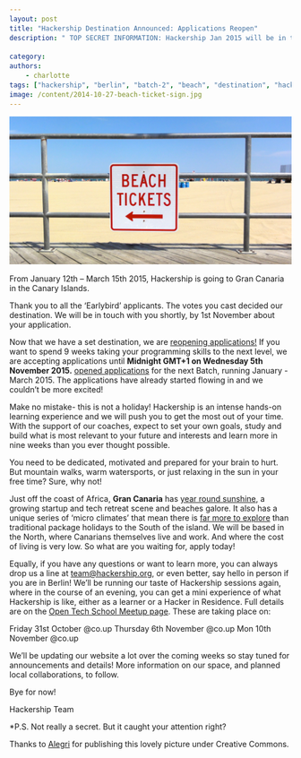 ```yaml
---
layout: post
title: "Hackership Destination Announced: Applications Reopen"
description: " TOP SECRET INFORMATION: Hackership Jan 2015 will be in the Canary Islands. [Apply here](http://www.hackership.org/apply), or continue reading..."

category:
authors:
    - charlotte
tags: ["hackership", "berlin", "batch-2", "beach", "destination", "hackership on tour"]
image: /content/2014-10-27-beach-ticket-sign.jpg
---
```


![Hackership Destination Announced: Applications Reopen](/content/2014-10-27-beach-ticket-sign.jpg)

From January 12th – March 15th 2015, Hackership is going to Gran Canaria in the Canary Islands.
 
Thank you to all the ‘Earlybird’ applicants. The votes you cast decided our destination.  We will be in touch with you shortly, by 1st November about your application. 

Now that we have a set destination, we are [reopening applications!](http://wwww.hackership.org/apply) If you want to spend 9 weeks taking your programming skills to the next level, we are accepting applications until **Midnight GMT+1  on Wednesday 5th November 2015.**  [opened applications](http://www.hackership.org/apply/) for the next Batch, running January - March 2015. The applications have already started flowing in and we couldn’t be more excited!

Make no mistake- this is not a holiday!  Hackership is an intense hands-on learning experience and we will push you to get the most out of your time. With the support of our coaches, expect to set your own goals, study and build what is most relevant to your future and interests and learn more in nine weeks than you ever thought possible. 

You need to be dedicated, motivated and prepared for your brain to hurt. But mountain walks, warm watersports, or just relaxing in the sun in your free time?  Sure, why not!

Just off the coast of Africa, **Gran Canaria** has [year round sunshine](http://www.holiday-weather.com/gran_canaria/averages/), a growing startup and tech retreat scene and beaches galore.  It also has a unique series of ‘micro climates’ that mean there is [far more to explore](http://www.lonelyplanet.com/canary-islands/gran-canaria) than traditional package holidays to the South of the island. We will be based in the North, where Canarians themselves live and work.  And where the cost of living is very low.  So what are you waiting for, apply today!

Equally, if you have any questions or want to learn more, you can always drop us a line at team@hackership.org,  or even better, say hello in person if you are in Berlin!  We’ll be running our taste of Hackership sessions again, where in the course of an evening, you can get a mini experience of what Hackership is like, either as a learner or a Hacker in Residence.  Full details are on the [Open Tech School Meetup page]( http://www.meetup.com/opentechschool-berlin/). These are taking place on:

Friday 31st October @co.up 
Thursday 6th November @co.up
Mon 10th November @co.up

We’ll be updating our website a lot over the coming weeks so stay tuned for announcements and details! More information on our space, and planned local collaborations, to follow.

Bye for now!

Hackership Team

*P.S.  Not really a secret. But it caught your attention right?






Thanks to [Alegri](http://www.4freephotos.com/Map_with_yellow_pin-limage-dda10b6008aaebfb5c2f7fc5680a6e64.html#.VE-c7PnF8wc) for publishing this lovely picture under Creative Commons.


